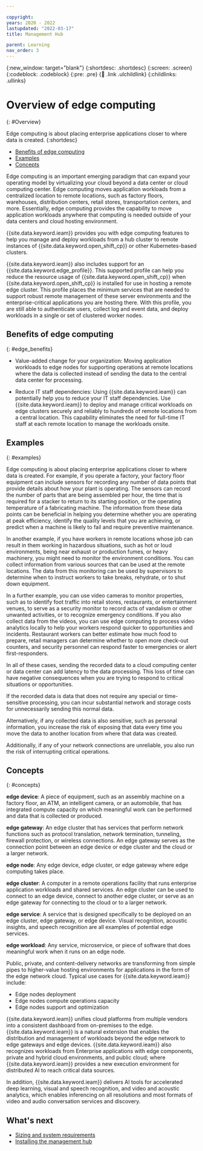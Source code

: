 ```yaml
---

copyright:
years: 2020 - 2022
lastupdated: "2022-03-17"
title: Management Hub

parent: Learning
nav_order: 3
---
```


{:new_window: target="blank"}
{:shortdesc: .shortdesc}
{:screen: .screen}
{:codeblock: .codeblock}
{:pre: .pre}
{:child: .link .ulchildlink}
{:childlinks: .ullinks}

# Overview of edge computing
{: #Overview}

Edge computing is about placing enterprise applications closer to where data is created.
{:shortdesc}

* [Benefits of edge computing](#edge_benefits)
* [Examples](#examples)
* [Concepts](#concepts)
  
Edge computing is an important emerging paradigm that can expand your operating model by virtualizing your cloud beyond a data center or cloud computing center. Edge computing moves application workloads from a centralized location to remote locations, such as factory floors, warehouses, distribution centers, retail stores, transportation centers, and more. Essentially, edge computing provides the capability to move application workloads anywhere that computing is needed outside of your data centers and cloud hosting environment.

{{site.data.keyword.ieam}} provides you with edge computing features to help you manage and deploy workloads from a hub cluster to remote instances of {{site.data.keyword.open_shift_cp}} or other Kubernetes-based clusters.

{{site.data.keyword.ieam}} also includes support for an {{site.data.keyword.edge_profile}}. This supported profile can help you reduce the resource usage of {{site.data.keyword.open_shift_cp}} when {{site.data.keyword.open_shift_cp}} is installed for use in hosting a remote edge cluster. This profile places the minimum services that are needed to support robust remote management of these server environments and the enterprise-critical applications you are hosting there. With this profile, you are still able to authenticate users, collect log and event data, and deploy workloads in a single or set of clustered worker nodes.

## Benefits of edge computing
{: #edge_benefits}

* Value-added change for your organization: Moving application workloads to edge nodes for supporting operations at remote locations where the data is collected instead of sending the data to the central data center for processing.

* Reduce IT staff dependencies: Using {{site.data.keyword.ieam}} can potentially help you to reduce your IT staff dependencies. Use {{site.data.keyword.ieam}} to deploy and manage critical workloads on edge clusters securely and reliably to hundreds of remote locations from a central location. This capability eliminates the need for full-time IT staff at each remote location to manage the workloads onsite.

## Examples
{: #examples}

Edge computing is about placing enterprise applications closer to where data is created. For example, if you operate a factory, your factory floor equipment can include sensors for recording any number of data points that provide details about how your plant is operating. The sensors can record the number of parts that are being assembled per hour, the time that is required for a stacker to return to its starting position, or the operating temperature of a fabricating machine. The information from these data points can be beneficial in helping you determine whether you are operating at peak efficiency, identify the quality levels that you are achieving, or predict when a machine is likely to fail and require preventive maintenance.

In another example, if you have workers in remote locations whose job can result in them working in hazardous situations, such as hot or loud environments, being near exhaust or production fumes, or heavy machinery, you might need to monitor the environment conditions. You can collect information from various sources that can be used at the remote locations. The data from this monitoring can be used by supervisors to determine when to instruct workers to take breaks, rehydrate, or to shut down equipment.

In a further example, you can use video cameras to monitor properties, such as to identify foot traffic into retail stores, restaurants, or entertainment venues, to serve as a security monitor to record acts of vandalism or other unwanted activities, or to recognize emergency conditions. If you also collect data from the videos, you can use edge computing to process video analytics locally to help your workers respond quicker to opportunities and incidents. Restaurant workers can better estimate how much food to prepare, retail managers can determine whether to open more check-out counters, and security personnel can respond faster to emergencies or alert first-responders.

In all of these cases, sending the recorded data to a cloud computing center or data center can add latency to the data processing. This loss of time can have negative consequences when you are trying to respond to critical situations or opportunities.

If the recorded data is data that does not require any special or time-sensitive processing, you can incur substantial network and storage costs for unnecessarily sending this normal data.

Alternatively, if any collected data is also sensitive, such as personal information, you increase the risk of exposing that data every time you move the data to another location from where that data was created.

Additionally, if any of your network connections are unreliable, you also run the risk of interrupting critical operations.

## Concepts
{: #concepts}

**edge device**: A piece of equipment, such as an assembly machine on a factory floor, an ATM, an intelligent camera, or an automobile, that has integrated compute capacity on which meaningful work can be performed and data that is collected or produced.

**edge gateway**: An edge cluster that has services that perform network functions such as protocol translation, network termination, tunneling, firewall protection, or wireless connections. An edge gateway serves as the connection point between an edge device or edge cluster and the cloud or a larger network.

**edge node**: Any edge device, edge cluster, or edge gateway where edge computing takes place.

**edge cluster**: A computer in a remote operations facility that runs enterprise application workloads and shared services. An edge cluster can be used to connect to an edge device, connect to another edge cluster, or serve as an edge gateway for connecting to the cloud or to a larger network.

**edge service**: A service that is designed specifically to be deployed on an edge cluster, edge gateway, or edge device. Visual recognition, acoustic insights, and speech recognition are all examples of potential edge services.

**edge workload**: Any service, microservice, or piece of software that does meaningful work when it runs on an edge node.

Public, private, and content-delivery networks are transforming from simple pipes to higher-value hosting environments for applications in the form of the edge network cloud. Typical use cases for {{site.data.keyword.ieam}} include:

* Edge nodes deployment
* Edge nodes compute operations capacity
* Edge nodes support and optimization

{{site.data.keyword.ieam}} unifies cloud platforms from multiple vendors into a consistent dashboard from on-premises to the edge. {{site.data.keyword.ieam}} is a natural extension that enables the distribution and management of workloads beyond the edge network to edge gateways and edge devices. {{site.data.keyword.ieam}} also recognizes workloads from Enterprise applications with edge components, private and hybrid cloud environments, and public cloud; where {{site.data.keyword.ieam}} provides a new execution environment for distributed AI to reach critical data sources.

In addition, {{site.data.keyword.ieam}} delivers AI tools for accelerated deep learning, visual and speech recognition, and video and acoustic analytics, which enables inferencing on all resolutions and most formats of video and audio conversation services and discovery.

## What's next

- [Sizing and system requirements](cluster_sizing.md)
- [Installing the management hub](hub.md)

